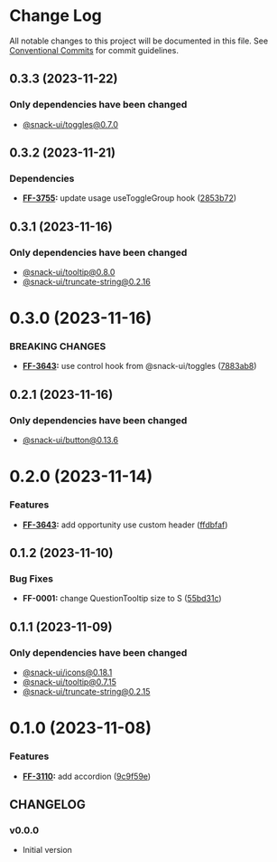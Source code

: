 # Change Log

All notable changes to this project will be documented in this file.
See [Conventional Commits](https://conventionalcommits.org) for commit guidelines.

## 0.3.3 (2023-11-22)

### Only dependencies have been changed
* [@snack-ui/toggles@0.7.0](https://git.sbercloud.tech/sbercloud-ui/tokens-design-system/snack-uikit/-/blob/master/packages/toggles/CHANGELOG.md)





## 0.3.2 (2023-11-21)


### Dependencies

* **[FF-3755](https://jira.sbercloud.tech/browse/FF-3755):** update usage useToggleGroup hook ([2853b72](https://git.sbercloud.tech/sbercloud-ui/tokens-design-system/snack-uikit/commits/2853b721523dec2201d1008a43c7daf3a2882805))





## 0.3.1 (2023-11-16)

### Only dependencies have been changed
* [@snack-ui/tooltip@0.8.0](https://git.sbercloud.tech/sbercloud-ui/tokens-design-system/snack-uikit/-/blob/master/packages/tooltip/CHANGELOG.md)
* [@snack-ui/truncate-string@0.2.16](https://git.sbercloud.tech/sbercloud-ui/tokens-design-system/snack-uikit/-/blob/master/packages/truncate-string/CHANGELOG.md)





# 0.3.0 (2023-11-16)


### BREAKING CHANGES


* **[FF-3643](https://jira.sbercloud.tech/browse/FF-3643):** use control hook from @snack-ui/toggles ([7883ab8](https://git.sbercloud.tech/sbercloud-ui/tokens-design-system/snack-uikit/commits/7883ab8214b0cc4ed6ad0f1491210f9980efc310))




## 0.2.1 (2023-11-16)

### Only dependencies have been changed
* [@snack-ui/button@0.13.6](https://git.sbercloud.tech/sbercloud-ui/tokens-design-system/snack-uikit/-/blob/master/packages/button/CHANGELOG.md)





# 0.2.0 (2023-11-14)


### Features

* **[FF-3643](https://jira.sbercloud.tech/browse/FF-3643):** add opportunity use custom header ([ffdbfaf](https://git.sbercloud.tech/sbercloud-ui/tokens-design-system/snack-uikit/commits/ffdbfaf3dc8d07943c31bf0e9bdf4e93cb62f9c8))





## 0.1.2 (2023-11-10)


### Bug Fixes

* **FF-0001:** change QuestionTooltip size to S ([55bd31c](https://git.sbercloud.tech/sbercloud-ui/tokens-design-system/snack-uikit/commits/55bd31c1d14593a277e57bec706e42a07992e68a))





## 0.1.1 (2023-11-09)

### Only dependencies have been changed
* [@snack-ui/icons@0.18.1](https://git.sbercloud.tech/sbercloud-ui/tokens-design-system/snack-uikit/-/blob/master/packages/icons/CHANGELOG.md)
* [@snack-ui/tooltip@0.7.15](https://git.sbercloud.tech/sbercloud-ui/tokens-design-system/snack-uikit/-/blob/master/packages/tooltip/CHANGELOG.md)
* [@snack-ui/truncate-string@0.2.15](https://git.sbercloud.tech/sbercloud-ui/tokens-design-system/snack-uikit/-/blob/master/packages/truncate-string/CHANGELOG.md)





# 0.1.0 (2023-11-08)


### Features

* **[FF-3110](https://jira.sbercloud.tech/browse/FF-3110):** add accordion ([9c9f59e](https://git.sbercloud.tech/sbercloud-ui/tokens-design-system/snack-uikit/commits/9c9f59e3e7117811f3d65aa19c64ca4f54796e2c))





## CHANGELOG

### v0.0.0

- Initial version
